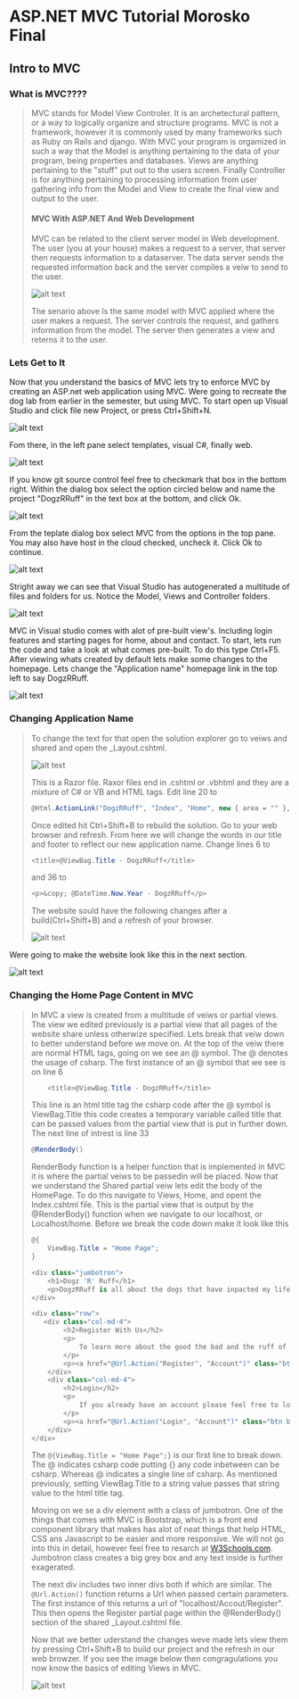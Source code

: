 # ASP.NET MVC Tutorial Morosko Final

## Intro to MVC

### What is MVC????
> MVC stands for Model View Controler. It is an archetectural pattern, or a way to logically organize and structure programs. MVC is not a framework, however it is commonly used by many frameworks such as Ruby on Rails and django. With MVC your program is orgamized in such a way that the Model is anything pertaining to the data of your program, being properties and databases. Views are anything pertaining to the "stuff" put out to the users screen. Finally Controller is for anything pertaining to processing information from user gathering info from the Model and View to create the final view and output to the user.
>#### MVC With ASP.NET And Web Development
>MVC can be related to the client server model in Web development. The user (you at your house) makes a request to a server, that server then requests information to a dataserver. The data server sends the requested information back and the server compiles a veiw to send to the user.
> 
>![alt text][img1]
>
>The senario above Is the same model with MVC applied where the user makes a request. The server controls the request, and gathers information from the model. The server then generates a view and reterns it to the user.

### Lets Get to It
Now that you understand the basics of MVC lets try to enforce MVC by creating an ASP.net web application using MVC. Were going to recreate the dog lab from earlier in the semester, but using MVC. To start open up Visual Studio and click file new Project, or press Ctrl+Shift+N.

![alt text][img2]

Fom there, in the left pane select templates, visual C#, finally web. 

![alt text][img3]

If you know git source control feel free to checkmark that box in the bottom right. Within the dialog box select the option circled below and name the project "DogzRRuff" in the text box at the bottom, and click Ok.

![alt text][img4]

From the teplate dialog box select MVC from the options in the top pane. You may also have host in the cloud checked, uncheck it. Click Ok to continue.

![alt text][img5]

Stright away we can see that Visual Studio has autogenerated a multitude of files and folders for us. Notice the Model, Views and Controller folders.

![alt text][img6]

MVC in Visual studio comes with alot of pre-built view's. Including login features and starting pages for home, about and contact. To start, lets run the code and take a look at what comes pre-built. To do this type Ctrl+F5. After viewing whats created by default lets make some changes to the homepage. Lets change the "Application name" homepage link in the top left to say DogzRRuff. 

![alt text][img7]

### Changing Application Name 

> To change the text for that open the solution explorer go to veiws and shared and open the \_Layout.cshtml. 
> 
> ![alt text][img8]
> 
> This is a Razor file. Raxor files end in .cshtml or .vbhtml and they are a mixture of C# or VB and HTML tags. Edit line 20 to 
> 
> ```csharp
> @Html.ActionLink("DogzRRuff", "Index", "Home", new { area = "" }, new { @class = "navbar-brand" })
> ```
> 
> Once edited hit Ctrl+Shift+B to rebuild the solution. Go to your web browser and refresh. From here we will change the words in our title and footer to reflect our new application name. Change lines 6 to
> ```csharp
> <title>@ViewBag.Title - DogzRRuff</title>
> ```
> and 36 to
> ```csharp
> <p>&copy; @DateTime.Now.Year - DogzRRuff</p>
> ```
> The website sould have the following changes after a build(Ctrl+Shift+B) and a refresh of your browser.
> 
> ![alt text][img9]
>

Were going to make the website look like this in the next section.

![alt text][img10]

### Changing the Home Page Content in MVC
> In MVC a view is created from a multitude of veiws or partial views. The view we edited previously is a partial view that all pages of the website share unless otherwize specified. Lets break that veiw down to better understand before we move on. At the top of the veiw there are normal HTML tags, going on we see an @ symbol. The @ denotes the usage of csharp. The first instance of an @ symbol that we see is on line 6
>
> ```csharp
>     <title>@ViewBag.Title - DogzRRuff</title>
> ```
> This line is an html title tag the csharp code after the @ symbol is ViewBag.Title this code creates a temporary variable called title that can be passed values from the partial view that is put in further down.
> The next line of intrest is line 33
> ```csharp
> @RenderBody()
> ```
>RenderBody function is a helper function that is implemented in MVC it is where the partial veiws to be passedin will be placed.
>Now that we understand the Shared partial veiw lets edit the body of the HomePage. To do this navigate to Views, Home, and opent the Index.cshtml file. This is the partial view that is output by the @RenderBody() function when we navigate to our localhost, or Localhost/home. Before we break the code down make it look like this
>
> ```csharp
>@{
>     ViewBag.Title = "Home Page";
> }
>
> <div class="jumbotron">
>     <h1>Dogz 'R' Ruff</h1>
>     <p>DogzRRuff is all about the dogs that have inpacted my life.</p> 
> </div>
> 
> <div class="row">
>    <div class="col-md-4">
>         <h2>Register With Us</h2>
>         <p>
>             To learn more about the good the bad and the ruff of my dogs create an account with us.
>         </p>
>         <p><a href="@Url.Action("Register", "Account")" class="btn btn-default btn-lg">Register</a></p>
>     </div>
>     <div class="col-md-4">
>         <h2>Login</h2>
>         <p>
>             If you already have an account please feel free to login.
>         </p>
>         <p><a href="@Url.Action("Login", "Account")" class="btn btn-default btn-lg">Login</a></p>
>     </div>
> </div>
> ```
> 
> The `@{ViewBag.Title = "Home Page";}` is our first line to break down. The @ indicates csharp code putting {} any code inbetween can be csharp. Whereas @ indicates a single line of csharp. As mentioned previously, setting ViewBag.Title to a string value passes that string value to the html title tag.
> 
> Moving on we se a div element with a class of jumbotron. One of the things that comes with MVC is Bootstrap, which is a front end component library that makes has alot of neat things that help HTML, CSS ans Javascript to be easier and more responsive. We will not go into this in detail, however feel free to resarch at [W3Schools.com](http://www.w3schools.com). Jumbotron class creates a big grey box and any text inside is further exagerated.
>
>The next div includes two inner divs both if which are similar. The `@Url.Action()` function returns a Url when passed certain parameters. The first instance of this returns a url of "localhost/Accout/Register". This then opens the Register partial page within the @RenderBody() section of the shared \_Layout.cshtml file.
>
>Now that we better uderstand the changes weve made lets view them by pressing Ctrl+Shift+B to build our project and the refresh in our web browzer.
> If you see the image below then congragulations you now know the basics of editing Views in MVC. 
>
> ![alt text][img10]
>



[img1]: img/MVCDiagram.jpg "Tutorial img 1 shows a visual helpper of MVC. Created by Caleb Wagner using Microsoft Visio."
[img2]: img/Step1.png "Tutorial img 2 shows a visual of above text. Created by Caleb Wagner."
[img3]: img/Step2.png "Tutorial img 3 shows a visual of above text. Created by Caleb Wagner."
[img4]: img/Step3.png "Tutorial img 4 shows a visual of above text. Created by Caleb Wagner."
[img5]: img/Step4.png "Tutorial img 5 shows a visual of above text. Created by Caleb Wagner."
[img6]: img/Step5.png "Tutorial img 6 shows a visual of above text. Created by Caleb Wagner."
[img7]: img/Step6.png
[img8]: img/Step7.png
[img9]: img/Step8.png
[img10]: img/Step10.png

